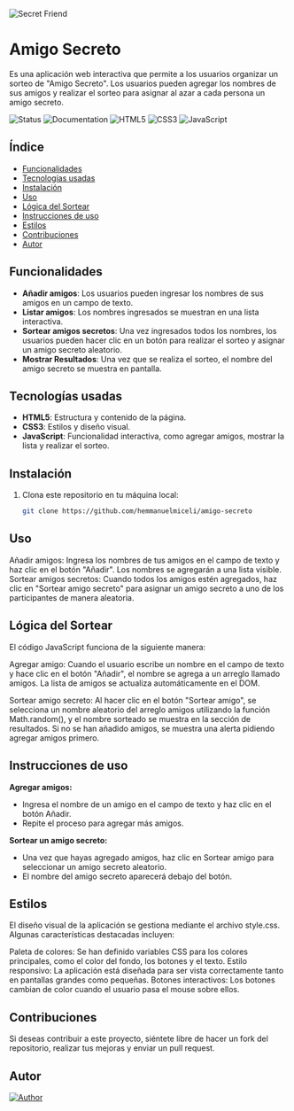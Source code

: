 ![Secret Friend](https://github.com/user-attachments/assets/c50dfb88-3d3a-4f56-8931-c2e3de104046)

# Amigo Secreto

Es una aplicación web interactiva que permite a los usuarios organizar un sorteo de "Amigo Secreto". Los usuarios pueden agregar los nombres de sus amigos y realizar el sorteo para asignar al azar a cada persona un amigo secreto.

![Status](https://img.shields.io/badge/Status-Finished-green)
![Documentation](https://img.shields.io/badge/Documentation-In_Progress-yellow)
![HTML5](https://img.shields.io/badge/HTML5-E34F26?style=for-the-badge&logo=html5&logoColor=white)
![CSS3](https://img.shields.io/badge/CSS3-1572B6?style=for-the-badge&logo=css3&logoColor=white)
![JavaScript](https://img.shields.io/badge/JavaScript-F7DF1E?style=for-the-badge&logo=javascript&logoColor=black)

## Índice

- [Funcionalidades](#funcionalidades)
- [Tecnologías usadas](#tecnologías-usadas)
- [Instalación](#instalación)
- [Uso](#uso)
- [Lógica del Sortear](#lógica-del-sortear)
- [Instrucciones de uso](#instrucciones-de-uso)
- [Estilos](#estilos)
- [Contribuciones](#contribuciones)
- [Autor](#autor)

## Funcionalidades

- **Añadir amigos**: Los usuarios pueden ingresar los nombres de sus amigos en un campo de texto.
- **Listar amigos**: Los nombres ingresados se muestran en una lista interactiva.
- **Sortear amigos secretos**: Una vez ingresados todos los nombres, los usuarios pueden hacer clic en un botón para realizar el sorteo y asignar un amigo secreto aleatorio.
- **Mostrar Resultados**: Una vez que se realiza el sorteo, el nombre del amigo secreto se muestra en pantalla.

## Tecnologías usadas

- **HTML5**: Estructura y contenido de la página.
- **CSS3**: Estilos y diseño visual.
- **JavaScript**: Funcionalidad interactiva, como agregar amigos, mostrar la lista y realizar el sorteo.

## Instalación

1. Clona este repositorio en tu máquina local:
   ```bash
   git clone https://github.com/hemmanuelmiceli/amigo-secreto

## Uso
Añadir amigos: Ingresa los nombres de tus amigos en el campo de texto y haz clic en el botón "Añadir". Los nombres se agregarán a una lista visible.
Sortear amigos secretos: Cuando todos los amigos estén agregados, haz clic en "Sortear amigo secreto" para asignar un amigo secreto a uno de los participantes de manera aleatoria.

## Lógica del Sortear
El código JavaScript funciona de la siguiente manera:

Agregar amigo: Cuando el usuario escribe un nombre en el campo de texto y hace clic en el botón "Añadir", el nombre se agrega a un arreglo llamado amigos. La lista de amigos se actualiza automáticamente en el DOM.

Sortear amigo secreto: Al hacer clic en el botón "Sortear amigo", se selecciona un nombre aleatorio del arreglo amigos utilizando la función Math.random(), y el nombre sorteado se muestra en la sección de resultados. Si no se han añadido amigos, se muestra una alerta pidiendo agregar amigos primero.

## Instrucciones de uso
 **Agregar amigos:**

+ Ingresa el nombre de un amigo en el campo de texto y haz clic en el botón Añadir.
+ Repite el proceso para agregar más amigos.

 **Sortear un amigo secreto:**

+ Una vez que hayas agregado amigos, haz clic en Sortear amigo para seleccionar un amigo secreto aleatorio.
+ El nombre del amigo secreto aparecerá debajo del botón.

## Estilos
El diseño visual de la aplicación se gestiona mediante el archivo style.css. Algunas características destacadas incluyen:

Paleta de colores: Se han definido variables CSS para los colores principales, como el color del fondo, los botones y el texto.
Estilo responsivo: La aplicación está diseñada para ser vista correctamente tanto en pantallas grandes como pequeñas.
Botones interactivos: Los botones cambian de color cuando el usuario pasa el mouse sobre ellos.

## Contribuciones
Si deseas contribuir a este proyecto, siéntete libre de hacer un fork del repositorio, realizar tus mejoras y enviar un pull request.

## Autor
<a href="https://github.com/hemmanuelmiceli" target="_blank">
  <img src="https://img.shields.io/badge/Author-Emmanuel_Miceli-blue" alt="Author">
</a>




